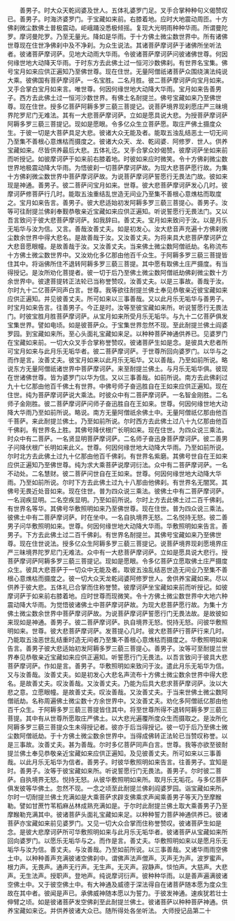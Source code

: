 <!-- { "loadSidebar": true } -->
　　善男子。时大众天乾闼婆及世人。五体礼婆罗门足。叉手合掌种种句义偈赞叹已。善男子。时海济婆罗门。于宝藏如来前。右膝着地。应时大地震动周匝。十方佛刹微尘数佛土普极震动。岠峨踊没悉极倾摇。复现大光明雨种种华雨。所谓曼陀罗。摩诃曼陀罗。乃至无量光。降如是华雨。于十方佛土微尘数世界中。所有诸佛世尊现在住世净佛刹中及不净刹。为众生说法。其诸菩萨摩诃萨于诸佛所坐听法者。彼诸菩萨摩诃萨。见地大动雨大华雨。令彼诸菩萨摩诃萨问彼诸佛世尊。何因何缘世地大动降天华雨。于时东方去此佛土过一恒河沙数佛刹。有世界名宝集。佛号宝月如来应供正遍知乃至佛世尊。现在住世。无量阿僧祇诸菩萨众围绕演法纯说大乘。彼佛国有菩萨摩诃萨。一名宝胜。二名月胜。彼二菩萨摩诃萨向宝月如来。叉手合掌白宝月如来言。唯世尊。何因何缘世地大动降大华雨。宝月如来告善男子。西方去此佛土过一恒河沙数世界。有佛土名耐提兰。佛号宝藏如来乃至佛世尊。现在住世。授多亿菩萨阿耨多罗三藐三菩提记。说菩萨境界现刹愿庄严三昧境界陀罗尼门无难法。其有一大悲菩萨摩诃萨。立如是愿具说大悲。为授菩萨摩诃萨阿耨多罗三藐三菩提记。现如是愿眼。令多亿众生立菩萨愿。取庄严佛土摄度众生。于彼一切是大菩萨具足大悲。彼诸大众无能及者。能取五浊乱结恶土一切无间乃至集不善根心意燋枯而摄度之。彼诸大众天、龙、乾闼婆．阿修罗．世人。供养宝藏如来。尽皆供养最后大悲。五体礼讫。叉手合掌众妙偈赞。彼摩诃萨坐如来前而听授记。如彼摩诃萨于如来前右膝着地。时彼如来应时微笑。令十方佛刹微尘数世界地极震动降大华雨。为悟彼刹一切菩萨摩诃萨故。为现大悲菩萨愿行故。为集十方佛刹微尘数世界中菩萨摩诃萨故。为说菩萨摩诃萨誓愿行无畏法门故。彼如来现是神通。善男子。彼二菩萨问宝月如来。世尊。彼大悲菩萨摩诃萨发心几时。彼摩诃萨修菩萨行几时。能取五浊重结乱世造无间业乃至集不善根心意燋枯而取度之。宝月如来告言。善男子。彼大悲适始初发阿耨多罗三藐三菩提心。善男子。汝等可往耐提兰佛刹奉觐恭敬亲近宝藏如来应供正遍知。听说誓愿行无畏法门。又以吾言致问于彼大悲菩萨摩诃萨。如我辞曰。善丈夫。宝月如来致问于汝。以是月乐无垢华与汝为信。又言。善哉汝善丈夫。如是初发心。汝大悲音声充遍十方佛刹微尘数余世界中得大悲名。是故善哉于汝。又汝善丈夫。为将来具大悲菩萨摩诃萨立大悲音愿眼幢。是故善哉于汝。又汝善丈夫。当来佛土微尘数阿僧祇劫。名称流布十方佛土微尘数世界中。又汝劝化多亿那由他百千众生。于阿耨多罗三藐三菩提皆住其中。将诣佛所住不退转阿耨多罗三藐三菩提。其中愿有取佛土庄严摄度。有当得授记。是汝所劝化菩提者。彼一切于后乃至佛土微尘数阿僧祇劫佛刹微尘数十方余世界中。彼逮菩提转正法轮已当称誉赞叹。汝善丈夫。以是三事故。善哉于汝。尔时九十二亿菩萨同声白言。世尊。我等欲往耐提兰佛土奉见恭敬亲近彼宝藏如来应供正遍知。并见彼善丈夫。所可如来以三事善哉。又以此月乐无垢华与善男子。时宝月如来告言。往善男子。今正是时。汝等至彼宝藏如来所。听说誓愿行无畏法门。时彼宝胜月胜菩萨摩诃萨。从宝月如来所受月乐无垢华。与九十二亿菩萨俱发宝集世界。譬如电顷。如是彼菩萨众。于宝集世界忽然不现。至此耐提兰佛土阎婆罗园。到宝藏如来所。至心头面礼宝藏如来足。以种种菩萨神通供养已。见婆罗门在宝藏如来前。一切大众叉手合掌称誉赞叹。彼诸菩萨生如是念。是彼具大悲者所可宝月如来与此月乐无垢华者。彼二菩萨摩诃萨。于世尊所回向婆罗门。以华与之而作是言。汝善丈夫。彼宝月如来以此月乐无垢华。又以善哉。乃至如前所说。略说东方无量阿僧祇诸世界中菩萨摩诃萨。来至耐提兰佛土。与月乐无垢华俱。彼现在世诸佛世尊。皆为婆罗门以华为信。又以三事善哉。如前所说。南方去此佛刹过九十七亿那由他百千佛土有世界。中佛号师子奋迅胜自在王如来应供正遍知。现在住世。纯为菩萨摩诃萨说大乘法。时彼众中有二菩萨摩诃萨。一名智金刚胜。二名师子金刚胜。彼二菩萨摩诃萨问师子奋迅胜自在王如来。世尊。何因何缘世地大动降大华雨乃至如前所说。略说。南方无量阿僧祇余佛土中。无量阿僧祇亿那由他百千菩萨。来此耐提兰佛土。乃至如前所说。尔时西方去此佛土过八十九亿那由他百千佛刹。有世界名上胜。其佛号降伏根广长明如来。现在住世。为四众说三乘法。时众中有二菩萨。一名贤显明菩萨摩诃萨。二名师子奋迅身菩萨摩诃萨。彼二善男子问降伏根广长明如来此义。世尊。何因何缘世地大动降大华雨。乃至如前所说。尔时北方去此佛土过九十亿那由他百千佛刹。有世界名紫磨。其佛号世自在王如来应供正遍知乃至佛世尊。纯为求大乘菩萨说摩诃衍法。众中有二菩萨摩诃萨。一名不动处。二名慧财。彼二菩萨问世自在王如来。世尊。何因何缘世地大动降大华雨。乃至如前所说。尔时下方去此佛土过九十八那由他佛刹。有世界名无闇冥。其佛号无畏近处音如来。现在住世。普为四众说三乘法。彼佛土中有二菩萨摩诃萨。一名润疾显明。二名空疾显明。乃至如前所说。尔时上方去此佛土过二百千佛刹。有世界名等华。其佛号华敷照明如来乃至佛世尊。现在住世。普为四众说三乘法。彼佛土中有二菩萨摩诃萨。时在坐中。一名自执境界无怒。二名悦持无怒。彼二善男子问华敷照明如来。世尊。何因何缘世地大动降大华雨。华敷照明如来告言。善男子。下方去此佛土过二百千佛刹。有世界名耐提兰。其佛号宝藏如来乃至佛世尊。现在住世说法。授多亿众生阿耨多罗三藐三菩提记。说菩萨境界现刹愿境界庄严三昧境界陀罗尼门无难法。众中有一大悲菩萨摩诃萨。立如是愿具说大悲行。授菩萨摩诃萨阿耨多罗三藐三菩提记。现如是愿眼。令多亿菩萨立愿取佛土庄严摄度众生。彼具大悲菩萨于一切众中无能及者。取彼五浊乱结恶世造无间业乃至集不善根心意燋枯而摄度之。彼一切大众天龙乾闼婆阿修罗世人。舍供养宝藏如来。尽以供养于彼大悲。五体礼已合掌而住称誉赞。彼摩诃萨坐宝藏如来前而听授记。如彼摩诃萨于如来前右膝着地。应时世尊而现微笑。令十方佛土微尘数世界中大地六种震动降大华雨。为觉悟彼诸佛土中菩萨摩诃萨故。为现大悲菩萨愿行故。为集十方佛土微尘数余世界中菩萨摩诃萨故。为说菩萨摩诃萨誓愿行门无畏法故。是故彼如来现如是神通。善男子。彼二菩萨摩诃萨。执自境界无怒。悦持无怒。问彼华敷照明如来。世尊。彼大悲菩萨摩诃萨。发菩提心几时。彼大悲菩萨行菩萨行来几时。乃能取五浊恶世乱结重时造无间者乃至集不善根心意燋枯而摄度之。华敷照明如来告言。善男子彼大悲适始初发阿耨多罗三藐三菩提心。善男子。汝等可至耐提兰世界奉见恭敬亲近宝藏如来应供正遍知。听誓愿行门无畏法。以吾言致问于彼具大悲菩萨摩诃萨。作如是言。善男子。华敷照明如来致问于汝。遣此月乐无垢华为信。又与汝善哉。汝善丈夫。如是初发心大悲名声流布十方佛土微尘数余世界中得大悲名。是故善丈夫。叹汝善哉。又汝善丈夫。乃能为后具大悲求菩萨摩诃萨。汝以大悲之意。立愿眼幢。是故善丈夫。叹汝善哉。又汝善丈夫。于当来世佛土微尘数阿僧祇劫。名称周遍佛土微尘数十方余世界中。又汝善丈夫。劝化多阿僧祇亿那由他百千众生。于阿耨多罗三藐三菩提皆住其中。将至世尊所得不退转阿耨多罗三藐三菩提。其中有从世尊所愿取庄严佛土。以大悲光遍覆所度众生而摄取之。是汝所化阿耨多罗三藐三菩提众生未得授记者。彼亦于后当得授记。彼一切于后乃至佛土微尘数阿僧祇劫。于十方佛土微尘数余世界中。当得成佛转正法轮已当赞叹称誉。以是三事故。汝善丈夫。甚为善哉。尔时多亿菩萨同声白言。世尊。我等亦欲至彼耐提兰佛土奉见恭敬亲近宝藏如来应供正遍知。及见彼善丈夫。所可如来以三事善哉。以此月乐无垢华为信者。善男子。时彼华敷照明如来告言。往善男子。宜知是时。善男子。汝等于彼宝藏如来所。听说誓愿行门无畏法。善男子。尔时彼二菩萨。自执境界无怒。悦持无怒。从彼华敷照明如来所。取月乐无垢花。与多亿菩萨俱发彼等华佛土。忽然不现。一念之顷至此耐提兰佛刹阎婆罗园。诣宝藏如来所。尔时一切耐提兰佛土充满如是大乘菩萨求辟支佛乘求声闻乘善男子等天乃至摩睺勒。譬如甘蔗竹苇稻麻丛林成熟充满如是。于尔时此耐提兰佛土取大乘善男子乃至摩睺勒充满其中。彼诸菩萨头面礼宝藏如来足。以种种誓力菩萨神通供养已。彼诸菩萨亦宝藏如来前见婆罗门。又见一切大众合掌而住称誉赞叹。彼诸菩萨生如是念。是彼大悲摩诃萨所可华敷照明如来与此月乐无垢华者。彼诸菩萨从宝藏如来所回向婆罗门。以愿乐无垢华与之。而作是言。善丈夫。华敷照明如来以是愿月乐无垢华与汝为信。善丈夫。与汝善哉。乃至如前所说。以三事善哉。又诸华雨雨空佛土中。以种种善声充满彼诸空佛刹中。谓佛声法声僧声。灭声无为声。波罗蜜声。根力声。无畏声。通声无行声。无生声。无灭声。寂静声。惔怕声。大慈声。大悲声。无生法声。授职声。登地声。纯说摩诃衍声。彼种种华雨。以是善声遍满彼诸空佛土中。又于彼空佛土中。有大神通及威德于深法得自在诸菩萨随本愿为度众生故在其中者。彼闻是声已。承佛威神随本愿以为誓力。于彼发神通。速疾犹若壮士伸臂之顷。如是彼诸菩萨发空佛刹至此耐提兰佛土。彼诸菩萨以种种菩萨神通。供养宝藏如来讫。并供养彼诸大众已。随所得处各坐听法。
大师授记品第二十
